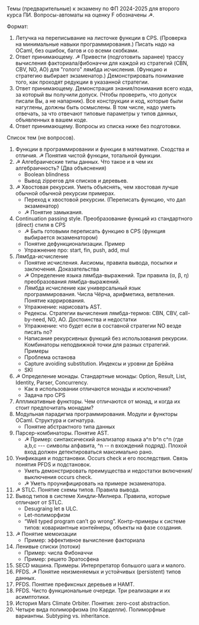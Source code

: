Темы (предварительные) к экзамену по ФП 2024-2025 для второго курса ПИ.
Вопросы-автоматы на оценку F обозначены ☭.

Формат:
1) Летучка на переписывание на листочке функции в CPS. (Проверка на минимальные навыки программирования.)
   Писать надо на OCaml, без ошибок, багов и со всеми скобками.
2) Ответ принимающему. ☭ Привести (подготовить заранее) трассу вычисления факториала/фибоначчи для каждой из стратегий (CBN, CBV, NO, AO) для "голого" лямбда исчисления.
   (Функцию и стратегию выбирает экзаменатор.)
   Демонстрировать понимание того, как проходят редукции в указанной стратегии.
3) Ответ принимающему.
   Демонстрация знания/понимания всего кода, за который вы получили допуск. (Чтобы проверить, что допуск писали Вы, а не напарник).
   Все конструкции и код, которые были нагуглены, должны быть осмыслены.
   В том числе, надо уметь отвечать, за что отвечают типовые параметры у типов данных, объявленных в вашем коде.
4) Ответ принимающему. Вопросы из списка ниже без подготовки.

Список тем (не вопросов).

1. Функции в программировании и функции в математике. Сходства и отличия. ☭ Понятия чистой функции, тотальной функции.
1. ☭ Алгебраические типы данных. Что такое и в чем их алгебраичность? (Два объяснения)
   * Boolean blindness
   * Вывод zipperов для списков и деревьев.
1. ☭ Хвостовая рекурсия. Уметь объяснять, чем хвостовая лучше обычной обычной рекурсии примерах.
   * Переход к хвостовой рекурсии. (Переписать функцию, что дал экзаменатор)
   * ☭ Понятие замыкания.
1. Continuation passing style. Преобразование функций из стандартного (direct) стиля в CPS
   * ☭ Быть готовыми переписать функцию в CPS (функция выбирается экзаменатором)
   * Понятие дефункционализации. Пример
   * Упражнение про: start, fin, push, add, mul
1. Лямбда-исчисление
   * Понятие исчисления. Аксиомы, правила вывода, посылки и заключения. Доказательства
   * ☭ Определение языка лямбда-выражений. Три правила (α, β, η) преобразования лямбда-выражений.
   * Лямбда исчисление как универсальный язык программирования. Числа Чёрча, арифметика, ветвления. Понятие каррирования.
   * Упражнение: нарисовать AST.
   * Редексы. Стратегии вычисления лямбда-термов: CBN, CBV, call-by-need, NO, AO. Достоинства и недостатки
   * Упражнение: что будет если в составной стратегии NO везде писать no?
   * Написание рекурсивных функций без использования рекурсии. Комбинаторы неподвижной точки для разных стратегий. Примеры
   * Проблема останова
   * Capture avoiding substitution. Индексы и уровни де Брёйна
   * SKI
1. ☭ Определение монады. Стандартные монады: Option, Result, List, Identity, Parser, Concurrency.
   * Как в использовании отличаются монады и исключения?
   * Задача про CPS
1. Аппликативные функторы. Чем отличаются от монад, и когда их стоит предпочитать монадам?
1. Модульная парадигма программирования. Модули и функторы OCaml. Структура и сигнатура.
   * Понятие абстрактного типа данных
1. Парсер-комбинаторы. Понятие AST.
   * ☭ Пример: синтаксический анализатор языка a^n b^n c^n (где а,b,c --- символы алфавита, ^n -- n вхождений подряд).
     Плохой вход должен детектироваться максимально рано.
1. Унификация и подстановки. Occurs check и его последствия. Связь понятия PFDS и подстановок.
   * Уметь демонстрировать преимущества и недостатки включения/выключения occurs check.
   * ☭ Уметь проунифицировать на примере экзаменатора.
1. ☭ STLC. Понятие схемы типов. Правила вывода.
1. Вывод типов в системе Хиндли-Милнера. Правила, которые отличают от STLC.
   * Desugraing let в ULC.
   * Let-полиморфизм
   * “Well typed program can’t go wrong”. Контр-примеры к системе типов: ковариантные контейнеры, объекты на фазе создания.
1. ☭ Понятие мемоизации
   * Пример: эффективное вычисление факториала
1. Ленивые списки (потоки)
   * Пример: числа Фибоначчи
   * Пример: решето Эратосфена
1. SECD машина. Примеры. Интерпретатор большого шага и малого.
1. PFDS. ☭ Понятие неизменяемых и устойчивых (persistent) типов данных.
1. PFDS. Понятие префиксных деревьев и HAMT.
1. PFDS. Чисто функциональные очереди. Три реализации и их асимптотики.
1. История Mars Climate Orbiter. Понятия: zero-cost abstraction.
1. Четыре вида полиморфизма (по Карделли). Полиморфные вариантны. Subtyping vs. inheritance.

<!--
5. Схемы рекурсии. На примере списков и деревьев. Ката- и анаморфизмы.
6. Схемы рекурсии. Хиломорфизм. Решения задач: фибоначчи, binary partition, LCS, merge sort.
   * ☭ Идея реализации динамического программирования через схемы рекурсии
1. GADT, что такое и зачем нужно
   * Равенство  типов (летучка 4)
   * Использование для форматированной печати
1. Три вида тестов в инфраструктуре
-->
